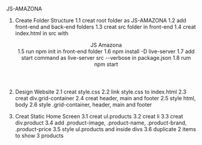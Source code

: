 JS-AMAZONA

1. Create Folder Structure
    1.1 creat root folder as JS-AMAZONA
    1.2 add front-end and back-end folders
    1.3 creat src folder in front-end
    1.4 creat index.html in src with <header>JS Amazona<header/>
    1.5 run npm init in front-end folder
    1.6 npm install -D live-server
    1.7 add start command as live-server src --verbose in package.json 
    1.8 rum npm start

2. Design Website
    2.1 creat style.css
    2.2 link style.css to index.html
    2.3 creat div.grid-container
    2.4 creat header, main and footer
    2.5 style html, body
    2.6 style .grid-container, header, main and footer

3. Creat Static Home Screen
    3.1 creat ul.products
    3.2 creat li
    3.3 creat div.product
    3.4 add .product-image, .product-name, .product-brand, .product-price
    3.5 style ul.products and inside divs
    3.6 duplicate 2 items to show 3 products

